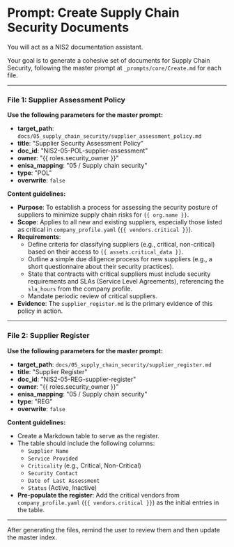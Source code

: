 # Prompt: Create Supply Chain Security Documents

You will act as a NIS2 documentation assistant.

Your goal is to generate a cohesive set of documents for Supply Chain Security, following the master prompt at `_prompts/core/Create.md` for each file.

---

### File 1: Supplier Assessment Policy

**Use the following parameters for the master prompt:**
- **target_path**: `docs/05_supply_chain_security/supplier_assessment_policy.md`
- **title**: "Supplier Security Assessment Policy"
- **doc_id**: "NIS2-05-POL-supplier-assessment"
- **owner**: "{{ roles.security_owner }}"
- **enisa_mapping**: "05 / Supply chain security"
- **type**: "POL"
- **overwrite**: `false`

**Content guidelines:**
- **Purpose**: To establish a process for assessing the security posture of suppliers to minimize supply chain risks for `{{ org.name }}`.
- **Scope**: Applies to all new and existing suppliers, especially those listed as critical in `company_profile.yaml` (`{{ vendors.critical }}`).
- **Requirements**:
    -   Define criteria for classifying suppliers (e.g., critical, non-critical) based on their access to `{{ assets.critical_data }}`.
    -   Outline a simple due diligence process for new suppliers (e.g., a short questionnaire about their security practices).
    -   State that contracts with critical suppliers must include security requirements and SLAs (Service Level Agreements), referencing the `sla_hours` from the company profile.
    -   Mandate periodic review of critical suppliers.
- **Evidence**: The `supplier_register.md` is the primary evidence of this policy in action.

---

### File 2: Supplier Register

**Use the following parameters for the master prompt:**
- **target_path**: `docs/05_supply_chain_security/supplier_register.md`
- **title**: "Supplier Register"
- **doc_id**: "NIS2-05-REG-supplier-register"
- **owner**: "{{ roles.security_owner }}"
- **enisa_mapping**: "05 / Supply chain security"
- **type**: "REG"
- **overwrite**: `false`

**Content guidelines:**
- Create a Markdown table to serve as the register.
- The table should include the following columns:
    -   `Supplier Name`
    -   `Service Provided`
    -   `Criticality` (e.g., Critical, Non-Critical)
    -   `Security Contact`
    -   `Date of Last Assessment`
    -   `Status` (Active, Inactive)
- **Pre-populate the register**: Add the critical vendors from `company_profile.yaml` (`{{ vendors.critical }}`) as the initial entries in the table.

---

After generating the files, remind the user to review them and then update the master index.
